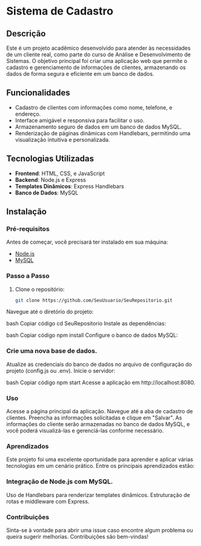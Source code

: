 # Sistema de Cadastro 

## Descrição
Este é um projeto acadêmico desenvolvido para atender às necessidades de um cliente real, como parte do curso de Análise e Desenvolvimento de Sistemas. O objetivo principal foi criar uma aplicação web que permite o cadastro e gerenciamento de informações de clientes, armazenando os dados de forma segura e eficiente em um banco de dados.

## Funcionalidades
- Cadastro de clientes com informações como nome, telefone, e endereço.
- Interface amigável e responsiva para facilitar o uso.
- Armazenamento seguro de dados em um banco de dados MySQL.
- Renderização de páginas dinâmicas com Handlebars, permitindo uma visualização intuitiva e personalizada.

## Tecnologias Utilizadas
- **Frontend**: HTML, CSS, e JavaScript
- **Backend**: Node.js e Express
- **Templates Dinâmicos**: Express Handlebars
- **Banco de Dados**: MySQL

## Instalação

### Pré-requisitos
Antes de começar, você precisará ter instalado em sua máquina:
- [Node.js](https://nodejs.org/)
- [MySQL](https://www.mysql.com/)

### Passo a Passo
1. Clone o repositório:
   ```bash
   git clone https://github.com/SeuUsuario/SeuRepositorio.git
Navegue até o diretório do projeto:

bash
Copiar código
cd SeuRepositorio
Instale as dependências:

bash
Copiar código
npm install
Configure o banco de dados MySQL:

### Crie uma nova base de dados.
Atualize as credenciais do banco de dados no arquivo de configuração do projeto (config.js ou .env).
Inicie o servidor:

bash
Copiar código
npm start
Acesse a aplicação em http://localhost:8080.

### Uso
Acesse a página principal da aplicação.
Navegue até a aba de cadastro de clientes.
Preencha as informações solicitadas e clique em "Salvar".
As informações do cliente serão armazenadas no banco de dados MySQL, e você poderá visualizá-las e gerenciá-las conforme necessário.

### Aprendizados
Este projeto foi uma excelente oportunidade para aprender e aplicar várias tecnologias em um cenário prático. Entre os principais aprendizados estão:

### Integração de Node.js com MySQL.
Uso de Handlebars para renderizar templates dinâmicos.
Estruturação de rotas e middleware com Express.

### Contribuições
Sinta-se à vontade para abrir uma issue caso encontre algum problema ou queira sugerir melhorias. Contribuições são bem-vindas!
